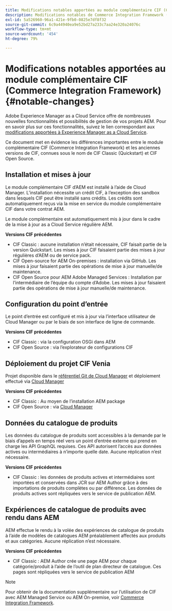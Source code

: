 ```yaml
---
title: Modifications notables apportées au module complémentaire CIF (Commerce Integration Framework)
description: Modifications notables de Commerce Integration Framework (CIF) par rapport aux anciennes versions de CIF.
exl-id: 5a526960-96a1-421e-9fb0-0825e7df8f32
source-git-commit: 6c9a44940ea9e52bd27a233c7aa24e320a24076c
workflow-type: tm+mt
source-wordcount: '454'
ht-degree: 79%

---
```


# Modifications notables apportées au module complémentaire CIF (Commerce Integration Framework){#notable-changes}

Adobe Experience Manager as a Cloud Service offre de nombreuses nouvelles fonctionnalités et possibilités de gestion de vos projets AEM. Pour en savoir plus sur ces fonctionnalités, suivez le lien correspondant aux [modifications apportées à Experience Manager as a Cloud Service](/help/release-notes/aem-cloud-changes.md).

Ce document met en évidence les différences importantes entre le module complémentaire CIF (Commerce Integration Framework) et les anciennes versions de CIF, connues sous le nom de CIF Classic (Quickstart) et CIF Open Source.

## Installation et mises à jour

Le module complémentaire CIF d’AEM est installé à l’aide de Cloud Manager. L’installation nécessite un crédit CIF, à l’exception des sandbox dans lesquels CIF peut être installé sans crédits. Les crédits sont automatiquement reçus via la mise en service du module complémentaire CIF dans votre contrat AEM.

Le module complémentaire est automatiquement mis à jour dans le cadre de la mise à jour as a Cloud Service régulière AEM.

**Versions CIF précédentes**

* CIF Classic : aucune installation n’était nécessaire, CIF faisait partie de la version Quickstart. Les mises à jour CIF faisaient partie des mises à jour régulières d’AEM ou de service pack.
* CIF Open-source for AEM On-premises : installation via GitHub. Les mises à jour faisaient partie des opérations de mise à jour manuelle/de maintenance.
* CIF Open Source pour AEM Adobe Managed Services : Installation par l’intermédiaire de l’équipe du compte d’Adobe. Les mises à jour faisaient partie des opérations de mise à jour manuelle/de maintenance.

## Configuration du point d’entrée

Le point d’entrée est configuré et mis à jour via l’interface utilisateur de Cloud Manager ou par le biais de son interface de ligne de commande.

**Versions CIF précédentes**

* CIF Classic : via la configuration OSGi dans AEM
* CIF Open Source : via l’explorateur de configurations CIF

## Déploiement du projet CIF Venia

Projet disponible dans le [référentiel Git de Cloud Manager](https://experienceleague.adobe.com/docs/experience-manager-cloud-service/content/implementing/using-cloud-manager/managing-code/integrating-with-git.html) et déploiement effectué via [Cloud Manager](https://experienceleague.adobe.com/docs/experience-manager-cloud-service/content/implementing/deploying/overview.html?lang=fr)

**Versions CIF précédentes**

* CIF Classic : Au moyen de l’installation AEM package
* CIF Open Source : via [Cloud Manager](https://experienceleague.adobe.com/docs/experience-manager-cloud-manager/content/introduction.html?lang=fr)

## Données du catalogue de produits

Les données du catalogue de produits sont accessibles à la demande par le biais d’appels en temps réel vers un point d’entrée externe qui prend en charge les API GraphQL requises. Ces API autorisent l’accès aux données actives ou intermédiaires à n’importe quelle date. Aucune réplication n’est nécessaire.

**Versions CIF précédentes**

* CIF Classic : les données de produits actives et intermédiaires sont importées et conservées dans JCR sur AEM Author grâce à des importations de produits complètes ou par différence. Les données de produits actives sont répliquées vers le service de publication AEM.

## Expériences de catalogue de produits avec rendu dans AEM

AEM effectue le rendu à la volée des expériences de catalogue de produits à l’aide de modèles de catalogues AEM préalablement affectés aux produits et aux catégories. Aucune réplication n’est nécessaire.

**Versions CIF précédentes**

* CIF Classic : AEM Author crée une page AEM pour chaque catégorie/produit à l’aide de l’outil de plan directeur de catalogue. Ces pages sont répliquées vers le service de publication AEM

>[!NOTE]
>
>Pour obtenir de la documentation supplémentaire sur l’utilisation de CIF avec AEM Managed Service ou AEM On-premise, voir [Commerce Integration Framework](https://www.adobe.io/apis/experiencecloud/commerce-integration-framework/getting-started.html).
